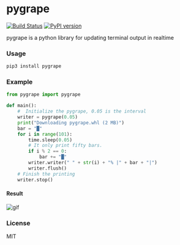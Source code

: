 # pygrape
[![Build Status](https://travis-ci.org/Leviathan1995/pygrape.svg?branch=master)](https://travis-ci.org/Leviathan1995/pygrape)
[![PyPI version](https://badge.fury.io/py/pygrape.svg)](https://badge.fury.io/py/pygrape)

pygrape is a python library for updating terminal output in realtime



### Usage

```python
pip3 install pygrape
```

### Example

```python
from pygrape import pygrape

def main():
    #  Initialize the pygrape, 0.05 is the interval
    writer = pygrape(0.05)
    print("Downloading pygrape.whl (2 MB)")
    bar = "█"
    for i in range(101):
        time.sleep(0.05)
        # It only print fifty bars.
        if i % 2 == 0:
            bar += "█"
        writer.writer(" " + str(i) + "% |" + bar + "|")
        writer.flush()
    # Finish the printing
    writer.stop()
```

#### Result

![gif](https://github.com/Leviathan1995/pygrape/blob/master/doc/HD.gif)

### License

MIT
